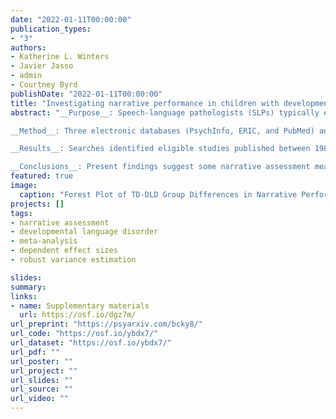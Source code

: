 ```yaml
---
date: "2022-01-11T00:00:00"
publication_types:
- "3"
authors:
- Katherine L. Winters
- Javier Jasso
- admin
- Courtney Byrd
publishDate: "2022-01-11T00:00:00"
title: "Investigating narrative performance in children with developmental language disorder: A systematic review and meta-analysis"
abstract: "__Purpose__: Speech-language pathologists (SLPs) typically examine narrative performance when completing a comprehensive language assessment. However, there is significant variability in the methodologies used to evaluate narration. The primary aims of this systematic review and meta-analysis were to a) investigate how narrative assessment type (e.g., macrostructure, microstructure, internal state language) differentiates typically developing (TD) children from children with developmental language disorder (DLD), or, TD–DLD group differences, b) identify specific narrative assessment measures (e.g., number of different words) that result in greater TD–DLD differences, and, c) evaluate participant and sample characteristics (e.g., DLD inclusionary criteria) that may uniquely influence performance differences.

__Method__: Three electronic databases (PsychInfo, ERIC, and PubMed) and ASHAWire were searched on July 30, 2019 to locate studies that reported oral narrative language measures for both DLD and TD groups between ages 4 and 12 years; studies focusing on written narration or other developmental disorders only were excluded. Thirty-seven primary studies were identified via a three-step study selection procedure. We extracted data related to the sample participants, the narrative task(s) and assessment measures, and research design. Standardized mean differences using a bias-corrected Hedges’ $g$ were the calculated effect sizes ($N = 382$). Research questions were analyzed using mixed-effects meta-regression with robust variance estimation to account for effect size dependencies.

__Results__: Searches identified eligible studies published between 1987 and 2019. An overall meta-analysis using 382 effect sizes obtained across 37 studies showed that children with DLD had decreased narrative performance relative to TD peers, with summary estimates ranging from -0.850, 95% CI [-1.016, -0.685] to -0.794, 95% CI [-0.963, -0.624], depending on the correlation assumed. Across all models, effect size estimates showed significant heterogeneity both between and within studies, even after accounting for effect size-, sample-, and study-level predictors. Grammatical accuracy (microstructure) and story grammar (macrostructure) yielded the most consistent evidence of significant TD–DLD group differences across statistical models.

__Conclusions__: Present findings suggest some narrative assessment measures may yield significantly different performance between children with and without DLD. However, researchers need to be consistent in their inclusionary criteria, their description of sample characteristics, and in their reporting of the correlations of measures, in order to determine which assessment measures are more likely to yield group differences."
featured: true
image: 
  caption: "Forest Plot of TD-DLD Group Differences in Narrative Performance (Standardized Mean Difference, 95% CI)"
projects: []
tags: 
- narrative assessment
- developmental language disorder
- meta-analysis
- dependent effect sizes
- robust variance estimation

slides: 
summary: 
links:
- name: Supplementary materials
  url: https://osf.io/dgz7m/
url_preprint: "https://psyarxiv.com/bcky8/"
url_code: "https://osf.io/ybdx7/"
url_dataset: "https://osf.io/ybdx7/"
url_pdf: ""
url_poster: ""
url_project: ""
url_slides: ""
url_source: ""
url_video: ""
---
```

